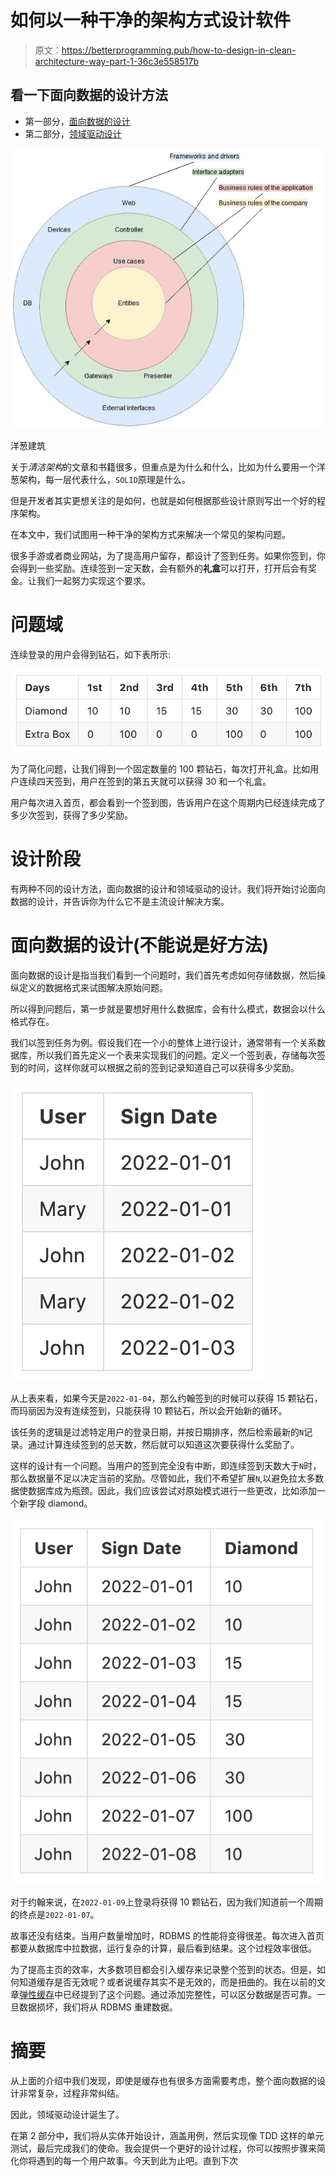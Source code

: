 # 如何以一种干净的架构方式设计软件

> 原文：<https://betterprogramming.pub/how-to-design-in-clean-architecture-way-part-1-36c3e558517b>

## 看一下面向数据的设计方法

*   第一部分，[面向数据的设计](https://lazypro.medium.com/how-to-design-in-clean-architecture-way-part-1-36c3e558517b)
*   第二部分，[领域驱动设计](https://lazypro.medium.com/how-to-design-in-clean-architecture-way-part-2-8524e76f2720)

![](img/1e48520d34c85fd733748527d792ab6f.png)

洋葱建筑

关于*清洁架构*的文章和书籍很多，但重点是为什么和什么，比如为什么要用一个洋葱架构，每一层代表什么，`SOLID`原理是什么。

但是开发者其实更想关注的是如何，也就是如何根据那些设计原则写出一个好的程序架构。

在本文中，我们试图用一种干净的架构方式来解决一个常见的架构问题。

很多手游或者商业网站，为了提高用户留存，都设计了签到任务。如果你签到，你会得到一些奖励。连续签到一定天数，会有额外的**礼盒**可以打开，打开后会有奖金。让我们一起努力实现这个要求。

# 问题域

连续登录的用户会得到钻石，如下表所示:

![](img/98473a12ba3ca9761eb679ab0f0fd5b3.png)

为了简化问题，让我们得到一个固定数量的 100 颗钻石，每次打开礼盒。比如用户连续四天签到，用户在签到的第五天就可以获得 30 和一个礼盒。

用户每次进入首页，都会看到一个签到图，告诉用户在这个周期内已经连续完成了多少次签到，获得了多少奖励。

# 设计阶段

有两种不同的设计方法，面向数据的设计和领域驱动的设计。我们将开始讨论面向数据的设计，并告诉你为什么它不是主流设计解决方案。

# 面向数据的设计(不能说是好方法)

面向数据的设计是指当我们看到一个问题时，我们首先考虑如何存储数据，然后操纵定义的数据格式来试图解决原始问题。

所以得到问题后，第一步就是要想好用什么数据库，会有什么模式，数据会以什么格式存在。

我们以签到任务为例。假设我们在一个小的整体上进行设计，通常带有一个关系数据库，所以我们首先定义一个表来实现我们的问题。定义一个签到表，存储每次签到的时间，这样你就可以根据之前的签到记录知道自己可以获得多少奖励。

![](img/57a10ead500caf084ba50ad546615b15.png)

从上表来看，如果今天是`2022-01-04`，那么约翰签到的时候可以获得 15 颗钻石，而玛丽因为没有连续签到，只能获得 10 颗钻石，所以会开始新的循环。

该任务的逻辑是过滤特定用户的登录日期，并按日期排序，然后检索最新的`N`记录。通过计算连续签到的总天数，然后就可以知道这次要获得什么奖励了。

这样的设计有一个问题。当用户的签到完全没有中断，即连续签到天数大于`N`时，那么数据量不足以决定当前的奖励。尽管如此，我们不希望扩展`N`,以避免拉太多数据使数据库成为瓶颈。因此，我们应该尝试对原始模式进行一些更改，比如添加一个新字段 diamond。

![](img/872f9a04701ecef927c43f1911818b98.png)

对于约翰来说，在`2022-01-09`上登录将获得 10 颗钻石，因为我们知道前一个周期的终点是`2022-01-07`。

故事还没有结束。当用户数量增加时，RDBMS 的性能将变得很差。每次进入首页都要从数据库中拉数据，运行复杂的计算，最后看到结果。这个过程效率很低。

为了提高主页的效率，大多数项目都会引入缓存来记录整个签到的状态。但是，如何知道缓存是否无效呢？或者说缓存其实不是无效的，而是扭曲的。我在以前的文章[弹性缓存](https://towardsdev.com/resilient-caching-in-redis-a5b3c1a49f14)中已经提到了这个问题。通过添加完整性，可以区分数据是否可靠。一旦数据损坏，我们将从 RDBMS 重建数据。

# 摘要

从上面的介绍中我们发现，即使是缓存也有很多方面需要考虑，整个面向数据的设计非常复杂，过程非常纠结。

因此，领域驱动设计诞生了。

在第 2 部分中，我们将从实体开始设计，涵盖用例，然后实现像 TDD 这样的单元测试，最后完成我们的使命。我会提供一个更好的设计过程，你可以按照步骤来简化你将遇到的每一个用户故事。今天到此为止吧。直到下次